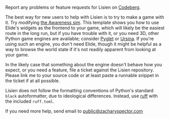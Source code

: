 Report any problems or feature requests for Lisien on
[Codeberg](https://codeberg.org/clayote/Lisien/issues).

The best way for new users to help with Lisien is to try to make a game with it. Try
modifying [the Awareness sim](https://github.com/TacticalMetaphysics/LiSE/blob/main/ELiDE/ELiDE/examples/awareness.py).
This template shows you how to use
Elide's widgets as the frontend to your game, which will likely be the easiest route in the long run, but if you have
trouble with it, or you need 3D, other Python game engines are available; consider [Pyglet](http://pyglet.org/)
or [Ursina](https://www.ursinaengine.org/). If you're using such an engine, you don't need Elide, though it might be helpful as a
way to browse the world state if it's not readily apparent from looking at your game.

In the likely case that something about the engine doesn't behave how you expect, or you need a feature, file a ticket
against the Lisien repository. Please link me to your source code or at least paste a runnable snippet in the ticket if at
all possible.

Lisien does not follow the formatting conventions of Python's standard `black`
autoformatter, due to ideological differences. Instead, use [ruff](https://github.com/astral-sh/ruff) with the included
`ruff.toml`.

If you need more help, send email to public@zacharyspector.com
